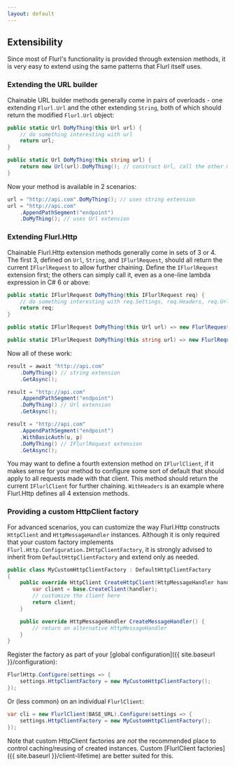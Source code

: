 ```yaml
---
layout: default
---
```


## Extensibility

Since most of Flurl's functionality is provided through extension methods, it is very easy to extend using the same patterns that Flurl itself uses.

### Extending the URL builder

Chainable URL builder methods generally come in pairs of overloads - one extending `Flurl.Url` and the other extending `String`, both of which should return the modified `Flurl.Url` object:

```c#
public static Url DoMyThing(this Url url) {
    // do something interesting with url
    return url;
}

public static Url DoMyThing(this string url) {
    return new Url(url).DoMyThing(); // construct Url, call the other method
}
```

Now your method is available in 2 scenarios:

```c#
url = "http://api.com".DoMyThing(); // uses string extension
url = "http://api.com"
    .AppendPathSegment("endpoint")
    .DoMyThing(); // uses Url extension
```

### Extending Flurl.Http

Chainable Flurl.Http extension methods generally come in sets of 3 or 4. The first 3, defined on `Url`, `String`, and `IFlurlRequest`, should all return the current `IFlurlRequest` to allow further chaining. Define the `IFlurlRequest` extension first; the others can simply call it, even as a one-line lambda expression in C# 6 or above:

```c#
public static IFlurlRequest DoMyThing(this IFlurlRequest req) {
    // do something interesting with req.Settings, req.Headers, req.Url, etc.
    return req;
}

public static IFlurlRequest DoMyThing(this Url url) => new FlurlRequest(url).DoMyThing();

public static IFlurlRequest DoMyThing(this string url) => new FlurlRequest(url).DoMyThing();
```

Now all of these work:

```c#
result = await "http://api.com"
    .DoMyThing() // string extension
    .GetAsync();

result = "http://api.com"
    .AppendPathSegment("endpoint")
    .DoMyThing() // Url extension
    .GetAsync();

result = "http://api.com"
    .AppendPathSegment("endpoint")
    .WithBasicAuth(u, p)
    .DoMyThing() // IFlurlRequest extension
    .GetAsync();
```

You may want to define a fourth extension method on `IFlurlClient`, if it makes sense for your method to configure some sort of default that should apply to all requests made with that client. This method should return the current `IFlurlClient` for further chaining. `WithHeaders` is an example where Flurl.Http defines all 4 extension methods.

### Providing a custom HttpClient factory

For advanced scenarios, you can customize the way Flurl.Http constructs `HttpClient` and `HttpMessageHandler` instances. Although it is only required that your custom factory implements `Flurl.Http.Configuration.IHttpClientFactory`, it is strongly advised to inherit from `DefaultHttpClientFactory` and extend only as needed.

```c#
public class MyCustomHttpClientFactory : DefaultHttpClientFactory
{
    public override HttpClient CreateHttpClient(HttpMessageHandler handler) {
        var client = base.CreateClient(handler);
        // customize the client here
        return client;
    }

    public override HttpMessageHandler CreateMessageHandler() {
        // return an alternative HttpMessageHandler
    }
}
```

Register the factory as part of your [global configuration]({{ site.baseurl }}/configuration):

```c#
FlurlHttp.Configure(settings => {
    settings.HttpClientFactory = new MyCustomHttpClientFactory();
});
```

Or (less common) on an individual `FlurlClient`:

```c#
var cli = new FlurlClient(BASE_URL).Configure(settings => {
    settings.HttpClientFactory = new MyCustomHttpClientFactory();
});
```

Note that custom HttpClient factories are _not_ the recommended place to control caching/reusing of created instances. Custom [FlurlClient factories]({{ site.baseurl }}/client-lifetime) are better suited for this.